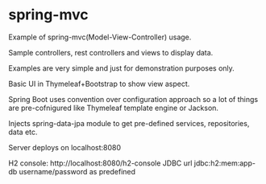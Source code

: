 # spring-mvc

Example of spring-mvc(Model-View-Controller) usage.

Sample controllers, rest controllers and views to display data.

Examples are very simple and just for demonstration purposes only.

Basic UI in Thymeleaf+Bootstrap to show view aspect.

Spring Boot uses convention over configuration approach so a lot of things are pre-cofnigured like Thymeleaf template
engine or Jackson.

Injects spring-data-jpa module to get pre-defined services, repositories, data etc.

Server deploys on localhost:8080

H2 console:
http://localhost:8080/h2-console
JDBC url jdbc:h2:mem:app-db
username/password as predefined

